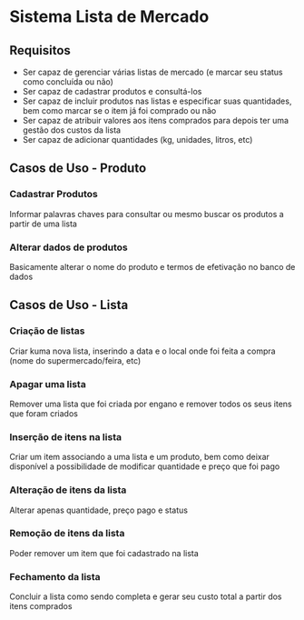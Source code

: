 # Sistema Lista de Mercado
## Requisitos
- Ser capaz de gerenciar várias listas de mercado (e marcar seu status como concluída ou não)
- Ser capaz de cadastrar produtos e consultá-los
- Ser capaz de incluir produtos nas listas e especificar suas quantidades, bem como marcar se o item já foi comprado ou não
- Ser capaz de atribuir valores aos itens comprados para depois ter uma gestão dos custos da lista
- Ser capaz de adicionar quantidades (kg, unidades, litros, etc)

## Casos de Uso - Produto
### Cadastrar Produtos
Informar palavras chaves para consultar ou mesmo buscar os produtos a partir de uma lista
### Alterar dados de produtos
Basicamente alterar o nome do produto e termos de efetivação no banco de dados

## Casos de Uso - Lista
### Criação de listas
Criar kuma nova lista, inserindo a data e o local onde foi feita a compra (nome do supermercado/feira, etc)
### Apagar uma lista
Remover uma lista que foi criada por engano e remover todos os seus itens que foram criados
### Inserção de itens na lista
Criar um item associando a uma lista e um produto, bem como deixar disponível a possibilidade de modificar quantidade e preço que foi pago
### Alteração de itens da lista
Alterar apenas quantidade, preço pago e status
### Remoção de itens da lista
Poder remover um item que foi cadastrado na lista
### Fechamento da lista
Concluir a lista como sendo completa e gerar seu custo total a partir dos itens comprados
